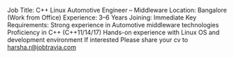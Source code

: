 Job Title: C++ Linux Automotive Engineer – Middleware
Location: Bangalore (Work from Office)
Experience: 3–6 Years
Joining: Immediate
Key Requirements:
Strong experience in Automotive middleware technologies
Proficiency in C++ (C++11/14/17)
Hands-on experience with Linux OS and development environment
If interested Please share your cv to harsha.r@jobtravia.com